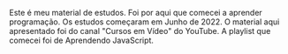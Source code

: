 Este é meu material de estudos. Foi por aqui que comecei a aprender programação.
Os estudos começaram em Junho de 2022. 
O material aqui apresentado foi do canal "Cursos em Vídeo" do YouTube.
A playlist que comecei foi de Aprendendo JavaScript.
